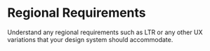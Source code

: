 # Regional Requirements

Understand any regional requirements such as LTR or any other UX variations that your design system should accommodate.
